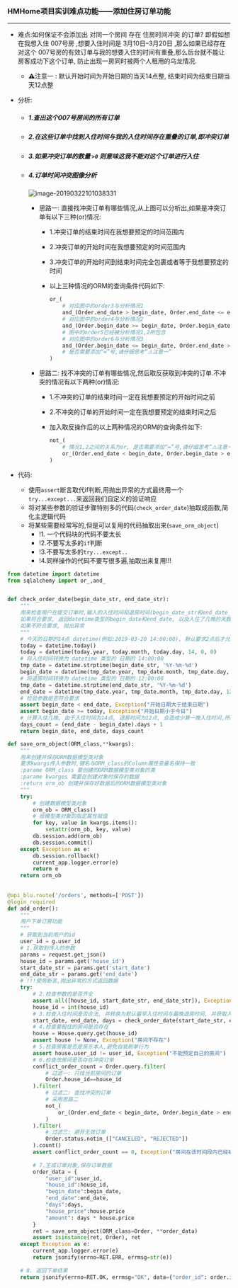 ### HMHome项目实训难点功能——添加住房订单功能

----

- 难点:如何保证不会添加出 对同一个房间 存在 住房时间冲突 的订单? 即假如想在我想入住 007号房 ,想要入住时间是 3月10日–3月20日 ,那么如果已经存在对这个 007号房的有效订单与我的想要入住的时间有重叠,那么后台就不能让房客成功下这个订单, 防止出现一房同时被两个人租用的乌龙情况.

  - ⚠️注意一 :  默认开始时间为开始日期的当天14点整, 结束时间为结束日期当天12点整

- 分析:

  - ##### 1.查出这个007号房间的所有订单

  - ##### 2.在这些订单中找到入住时间与我的入住时间存在重叠的订单,即冲突订单

  - ##### 3.如果冲突订单的数量 `>0` 则意味这我不能对这个订单进行入住

  - ##### 4.订单时间冲突图像分析

    ![image-20190322101038331](/Users/wzy/Documents/PythonCode/aboutPython/media/HMHome/image-20190320174804344.png)

    - 思路一: 直接找冲突订单有哪些情况,从上图可以分析出,如果是冲突订单有以下三种(or)情况:

      - 1.冲突订单的结束时间在我想要预定的时间范围内

      - 2.冲突订单的开始时间在我想要预定的时间范围内

      - 3.冲突订单的开始时间到结束时间完全包裹或者等于我想要预定的时间

      - 以上三种情况的ORM的查询条件代码如下:

        ```python
        or_(
            # 对应图中的order3与分析情况1
        	and_(Order.end_date > begin_date, Order.end_date <= end_date),
            # 对应图中的order4与分析情况2
            and_(Order.begin_date >= begin_date, Order.begin_date < end_date),
            # 图中的order5已经被分析情况1,2所包含
            # 对应图中的order6与分析情况3 
            and_(Order.begin_date <= begin_date, Order.end_date >= end_date)
            # 是否需要添加“=”号,请仔细思考“⚠️注意一”
        )
        ```

    - 思路二: 找不冲突的订单有哪些情况,然后取反获取到冲突的订单.不冲突的情况有以下两种(or)情况:

      - 1.不冲突的订单的结束时间一定在我想要预定的开始时间之前

      - 2.不冲突的订单的开始时间一定在我想要预定的结束时间之后

      - 加入取反操作后的以上两种情况的ORM的查询条件如下:

        ```python
        not_(
            # 情况1,2之间的关系为or, 是否需要添加“=”号,请仔细思考“⚠️注意一”
        	or_(Order.end_date < begin_date, Order.begin_date > end_date)
        )
        ```

- 代码:

  - 使用`assert`断言取代if判断,用抛出异常的方式最终用一个`try...except...`来返回我们自定义的验证响应
  - 将对某些参数的验证步骤特别多的代码(`check_order_date`)抽取成函数,简化主逻辑代码
  - 将某些需要经常写的,但是可以复用的代码抽取出来(`save_orm_object`)
    - !1. 一个代码块的代码不要太长
    - !2.不要写太多的`if`判断
    - !3.不要写太多的`try...except..`
    - !4.同样操作的代码不要写很多遍,抽取出来复用!!!

```python
from datetime import datetime
from sqlalchemy import or_,and_


def check_order_date(begin_date_str, end_date_str):
    """
    用来检查用户在提交订单时,输入的入住时间和退房时间(begin_date_str和end_date_str)是否符合要求
    如果符合要求, 返回datetime类型的begin_date和end_date, 以及入住了几晚的天数统计 days_count
    如果不符合要求, 抛出异常
    """
    # 今天的日期的14点 datetime(例如:2019-03-20 14:00:00), 默认要求2点后才允许入住
    today = datetime.today()
    today = datetime(today.year, today.month, today.day, 14, 0, 0)
    # 将入住时间转换为 datetime 类型的 日期的 14:00:00
    tmp_date = datetime.strptime(begin_date_str, '%Y-%m-%d')
    begin_date = datetime(tmp_date.year, tmp_date.month, tmp_date.day, 14, 0, 0) 
    # 将退房时间转换为 datetime 类型的 日期的 12:00:00
    tmp_date = datetime.strptime(end_date_str, '%Y-%m-%d')
    end_date = datetime(tmp_date.year, tmp_date.month, tmp_date.day, 12, 0, 0)
    # 检验参数是否符合要求
    assert begin_date < end_date, Exception("开始日期大于结束日期")
    assert begin_date >= today, Exception("开始日期小于今日")
    # 计算入住几晚, 由于入住时间为14点, 退房时间为12点, 会造成少算一晚入住时间,所以+1
    days_count = (end_date - begin_date).days + 1
    return begin_date, end_date, days_count

def save_orm_object(ORM_class,**kwargs):
    """
    用来创建并保存ORM数据模型类对象
    要求kwargs传入参数时,键名与ORM_class的Column属性变量名保持一致
    :parame ORM_class 要创建的ORM数据模型类对象的类
    :parame kwarges 需要在创建对象时保存的数据
    :return orm_ob 创建并保存好数据后的ORM数据模型类对象
    """
    try:
        # 创建数据模型类对象
        orm_ob = ORM_class()
        # 给模型类对象的指定属性赋值
        for key, value in kwargs.items():
        	setattr(orm_ob, key, value) 
        db.session.add(orm_ob)
        db.session.commit()
    except Exception as e:
        db.session.rollback()
        current_app.logger.error(e)
        return e
    return orm_ob
    
        
@api_blu.route('/orders', methods=['POST'])
@login_required
def add_order():
	"""
  	用户下单订房功能
    """
    # 获取到当前用户的id
    user_id = g.user_id
    # 1.获取到传入的参数
    params = request.get_json()
    house_id = params.get('house_id')
    start_date_str = params.get('start_date')
    end_date_str = params.get('end_date')
    # !!!使用断言,抛出异常的方式返回数据
    try:
        # 2.检查参数的是否齐全
        assert all([house_id, start_date_str, end_date_str]), Exception("参数错误")
        house_id = int(house_id)
    	# 3.检查入住时间是否合法, 并转换为默认最早入住时间与最晚退房时间, 并获取入住天数统计
        start_date, end_date, days = check_order_date(start_date_str, end_date_str)
    	# 4.检查要租住的房间是否存在
        house = House.query.get(house_id)
        assert house != None, Exception("房间不存在")
    	# 5.检查房客是否是房东本人,避免自我刷单行为
        assert house.user_id != user_id, Exception("不能预定自己的房间")
        # 6.检查改房间是否存在冲突订单
        conflict_order_count = Order.query.filter(
            # 过滤一: 只找当前房间的订单
            Order.house_id==house_id
        ).filter(
            # 过滤二: 查找冲突的订单
            # 采用思路二
            not_(
                or_(Order.end_date < begin_date, Order.begin_date > end_date)
            )		
        ).filter(
            # 过滤三: 避开无效订单
            Order.status.notin_(["CANCELED", "REJECTED"])
        ).count()
        assert conflict_order_count == 0, Exception("房间在该时间段内已经被预定")
        
        # 7.生成订单对象,保存订单数据
        order_data = {
            "user_id":user_id,
            "house_id":house_id,
            "begin_date":begin_date,
            "end_date":end_date,
            "days":days,
            "house_price":house.price
            "amount": days * house.price
        }
        ret = save_orm_object(ORM_class=Order, **order_data)
        assert isinstance(ret, Order), ret
    except Exception as e:
        current_app.logger.error(e)
        return jsonify(errno=RET.ERR, errmsg=str(e))
 
    # 8. 返回下单结果
    return jsonify(errno=RET.OK, errmsg="OK", data={"order_id": order.id})

```

